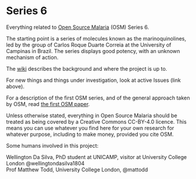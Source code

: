 # Series 6
Everything related to [Open Source Malaria](http://opensourcemalaria.org/) (OSM) Series 6. 

The starting point is a series of molecules known as the marinoquinolines, led by the group of Carlos Roque Duarte Correia at the University of Campinas in Brazil. The series displays good potency, with an unknown mechanism of action.

The [wiki](https://github.com/OpenSourceMalaria/Series6/wiki) describes the background and where the project is up to.

For new things and things under investigation, look at active Issues (link above).

For a description of the first OSM series, and of the general approach taken by OSM, read [the first OSM paper](http://pubs.acs.org/doi/full/10.1021/acscentsci.6b00086).

Unless otherwise stated, everything in Open Source Malaria should be treated as being covered by a Creative Commons CC-BY-4.0 licence. This means you can use whatever you find here for your own research for whatever purpose, including to make money, provided you cite OSM.

Some humans involved in this project:

Wellington Da Silva, PhD student at UNICAMP, visitor at University College London @wellingtondasilva1804  
Prof Matthew Todd, University College London, @mattodd  

